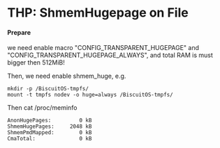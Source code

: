THP: ShmemHugepage on File
===============================

#### Prepare

we need enable macro "CONFIG_TRANSPARENT_HUGEPAGE" and "CONFIG_TRANSPARENT_HUGEPAGE_ALWAYS", and total RAM is must bigger then 512MiB!

Then, we need enable shmem_huge, e.g.

```
mkdir -p /BiscuitOS-tmpfs/
mount -t tmpfs nodev -o huge=always /BiscuitOS-tmpfs/
```

Then cat /proc/meminfo

```
AnonHugePages:         0 kB
ShmemHugePages:     2048 kB
ShmemPmdMapped:        0 kB
CmaTotal:              0 kB
```
